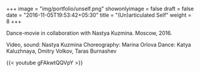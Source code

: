 +++
image = "img/portfolio/unself.png"
showonlyimage = false
draft = false
date = "2016-11-05T19:53:42+05:30"
title = "(Un)articulated Self"
weight = 8
+++

Dance-movie in collaboration with Nastya Kuzmina.
Moscow, 2016.
<!--more-->

Video, sound: Nastya Kuzmina
Choreography: Marina Orlova
Dance: Katya Kaluzhnaya, Dmitry Volkov, Taras Burnashev

{{< youtube gFAkwtQQVpY >}}
